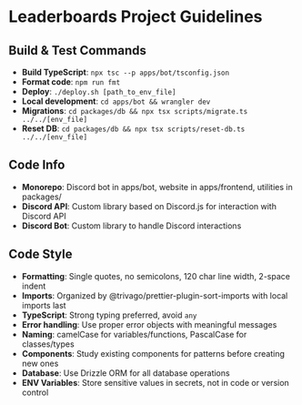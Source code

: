 # Leaderboards Project Guidelines

## Build & Test Commands
- **Build TypeScript**: `npx tsc --p apps/bot/tsconfig.json`
- **Format code**: `npm run fmt`
- **Deploy**: `./deploy.sh [path_to_env_file]`
- **Local development**: `cd apps/bot && wrangler dev`
- **Migrations**: `cd packages/db && npx tsx scripts/migrate.ts ../../[env_file]`
- **Reset DB**: `cd packages/db && npx tsx scripts/reset-db.ts ../../[env_file]`

## Code Info
- **Monorepo**: Discord bot in apps/bot, website in apps/frontend, utilities in packages/
- **Discord API**: Custom library based on Discord.js for interaction with Discord API
- **Discord Bot**: Custom library to handle Discord interactions

## Code Style
- **Formatting**: Single quotes, no semicolons, 120 char line width, 2-space indent
- **Imports**: Organized by @trivago/prettier-plugin-sort-imports with local imports last
- **TypeScript**: Strong typing preferred, avoid `any`
- **Error handling**: Use proper error objects with meaningful messages
- **Naming**: camelCase for variables/functions, PascalCase for classes/types
- **Components**: Study existing components for patterns before creating new ones
- **Database**: Use Drizzle ORM for all database operations
- **ENV Variables**: Store sensitive values in secrets, not in code or version control